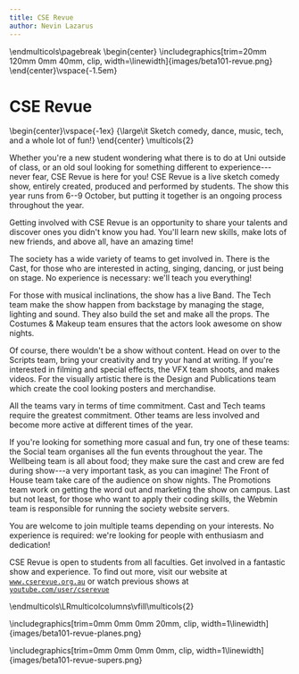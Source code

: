 ```yaml
---
title: CSE Revue
author: Nevin Lazarus
---
```


\endmulticols\pagebreak
\begin{center}
\includegraphics[trim=20mm 120mm 0mm 40mm, clip, width=\linewidth]{images/beta101-revue.png}
\end{center}\vspace{-1.5em}

CSE Revue
=========

\begin{center}\vspace{-1ex}
{\large\it Sketch comedy, dance, music, tech, and a whole lot of fun!}
\end{center}
\multicols{2}

Whether you're a new student wondering what there is to do at Uni
outside of class, or an old soul looking for something different to
experience---never fear, CSE Revue is here for you!  CSE Revue is a
live sketch comedy show, entirely created, produced and performed by
students.  The show this year runs from 6--9 October, but putting it
together is an ongoing process throughout the year.

Getting involved with CSE Revue is an opportunity to share your
talents and discover ones you didn't know you had.  You'll learn new
skills, make lots of new friends, and above all, have an amazing time!

The society has a wide variety of teams to get involved in.  There is
the Cast, for those who are interested in acting, singing, dancing, or
just being on stage.  No experience is necessary: we'll teach you
everything!

For those with musical inclinations, the show has a live Band.  The
Tech team make the show happen from backstage by managing the stage,
lighting and sound.  They also build the set and make all the props.
The Costumes & Makeup team ensures that the actors look awesome on
show nights.

Of course, there wouldn't be a show without content.  Head on over to
the Scripts team, bring your creativity and try your hand at writing.
If you're interested in filming and special effects, the VFX team
shoots, and makes videos.  For the visually artistic there is the
Design and Publications team which create the cool looking posters and
merchandise.

All the teams vary in terms of time commitment.  Cast and Tech teams
require the greatest commitment.  Other teams are less involved and
become more active at different times of the year.

If you're looking for something more casual and fun, try one of these
teams: the Social team organises all the fun events throughout the
year. The Wellbeing team is all about food; they make sure the cast
and crew are fed during show---a very important task, as you can
imagine! The Front of House team take care of the audience on show
nights. The Promotions team work on getting the word out and marketing
the show on campus. Last but not least, for those who want to apply
their coding skills, the Webmin team is responsible for running the
society website servers.

You are welcome to join multiple teams depending on your interests. No
experience is required: we're looking for people with enthusiasm and
dedication!

CSE Revue is open to students from all faculties. Get involved in a
fantastic show and experience. To find out more, visit our website at
[`www.cserevue.org.au`](http://www.cserevue.org.au/) or watch previous
shows at
[`youtube.com/user/cserevue`](https://youtube.com/user/cserevue)

\endmulticols\LRmulticolcolumns\vfill\multicols{2}

\includegraphics[trim=0mm 0mm 0mm 20mm, clip, width=1\linewidth]{images/beta101-revue-planes.png}

\includegraphics[trim=0mm 0mm 0mm 0mm, clip, width=1\linewidth]{images/beta101-revue-supers.png}
